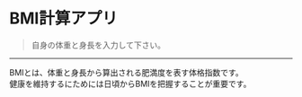 # BMI計算アプリ

> 自身の体重と身長を入力して下さい。
---
BMIとは、体重と身長から算出される肥満度を表す体格指数です。  
健康を維持するにためには日頃からBMIを把握することが重要です。　　
